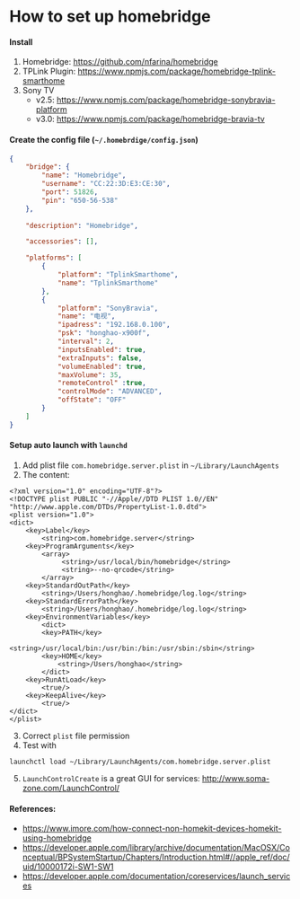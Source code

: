 # How to set up homebridge

#### Install
1. Homebridge: https://github.com/nfarina/homebridge
2. TPLink Plugin: https://www.npmjs.com/package/homebridge-tplink-smarthome
3. Sony TV
    - v2.5: https://www.npmjs.com/package/homebridge-sonybravia-platform
    - v3.0: https://www.npmjs.com/package/homebridge-bravia-tv

#### Create the config file (`~/.homebrdige/config.json`)
```json
{
    "bridge": {
        "name": "Homebridge",
        "username": "CC:22:3D:E3:CE:30",
        "port": 51826,
        "pin": "650-56-538"
    },
    
    "description": "Homebridge",

    "accessories": [],

    "platforms": [
        {
            "platform": "TplinkSmarthome",
            "name": "TplinkSmarthome"
        },
        {
            "platform": "SonyBravia", 
            "name": "电视",
            "ipadress": "192.168.0.100",
            "psk": "honghao-x900f",
            "interval": 2,
            "inputsEnabled": true,
            "extraInputs": false,
            "volumeEnabled": true,
            "maxVolume": 35,
            "remoteControl" :true,
            "controlMode": "ADVANCED",
            "offState": "OFF"
        }
    ]
}
```

#### Setup auto launch with `launchd`
1. Add plist file `com.homebridge.server.plist` in `~/Library/LaunchAgents`
2. The content:
```plist
<?xml version="1.0" encoding="UTF-8"?>
<!DOCTYPE plist PUBLIC "-//Apple//DTD PLIST 1.0//EN" "http://www.apple.com/DTDs/PropertyList-1.0.dtd">
<plist version="1.0">
<dict>
    <key>Label</key>
        <string>com.homebridge.server</string>
    <key>ProgramArguments</key>
        <array>
             <string>/usr/local/bin/homebridge</string>
             <string>--no-qrcode</string>
        </array>
    <key>StandardOutPath</key>
        <string>/Users/honghao/.homebridge/log.log</string>
    <key>StandardErrorPath</key>
        <string>/Users/honghao/.homebridge/log.log</string>
    <key>EnvironmentVariables</key>
        <dict>
        <key>PATH</key>
            <string>/usr/local/bin:/usr/bin:/bin:/usr/sbin:/sbin</string>
        <key>HOME</key>
            <string>/Users/honghao</string>
        </dict>
    <key>RunAtLoad</key>
        <true/>
    <key>KeepAlive</key>
        <true/>
</dict>
</plist>
```
3. Correct `plist` file permission
4. Test with
```
launchctl load ~/Library/LaunchAgents/com.homebridge.server.plist
```
5. `LaunchControlCreate` is a great GUI for services: http://www.soma-zone.com/LaunchControl/

#### References:
- https://www.imore.com/how-connect-non-homekit-devices-homekit-using-homebridge
- https://developer.apple.com/library/archive/documentation/MacOSX/Conceptual/BPSystemStartup/Chapters/Introduction.html#//apple_ref/doc/uid/10000172i-SW1-SW1
- https://developer.apple.com/documentation/coreservices/launch_services
